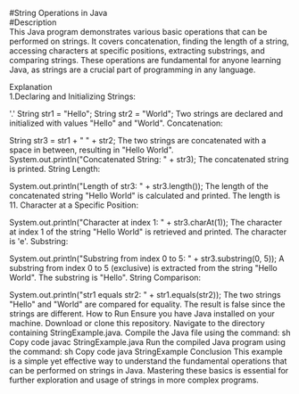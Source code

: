 #String Operations in Java<br>
#Description<br>
This Java program demonstrates various basic operations that can be performed on strings. It covers concatenation, finding the length of a string, accessing characters at specific positions, extracting substrings, and comparing strings. These operations are fundamental for anyone learning Java, as strings are a crucial part of programming in any language.




Explanation <br>
1.Declaring and Initializing Strings:

'.' String str1 = "Hello";
String str2 = "World";
Two strings are declared and initialized with values "Hello" and "World".
Concatenation:

String str3 = str1 + " " + str2;
The two strings are concatenated with a space in between, resulting in "Hello World".
System.out.println("Concatenated String: " + str3);
The concatenated string is printed.
String Length:

System.out.println("Length of str3: " + str3.length());
The length of the concatenated string "Hello World" is calculated and printed. The length is 11.
Character at a Specific Position:

System.out.println("Character at index 1: " + str3.charAt(1));
The character at index 1 of the string "Hello World" is retrieved and printed. The character is 'e'.
Substring:

System.out.println("Substring from index 0 to 5: " + str3.substring(0, 5));
A substring from index 0 to 5 (exclusive) is extracted from the string "Hello World". The substring is "Hello".
String Comparison:

System.out.println("str1 equals str2: " + str1.equals(str2));
The two strings "Hello" and "World" are compared for equality. The result is false since the strings are different.
How to Run
Ensure you have Java installed on your machine.
Download or clone this repository.
Navigate to the directory containing StringExample.java.
Compile the Java file using the command:
sh
Copy code
javac StringExample.java
Run the compiled Java program using the command:
sh
Copy code
java StringExample
Conclusion
This example is a simple yet effective way to understand the fundamental operations that can be performed on strings in Java. Mastering these basics is essential for further exploration and usage of strings in more complex programs.


